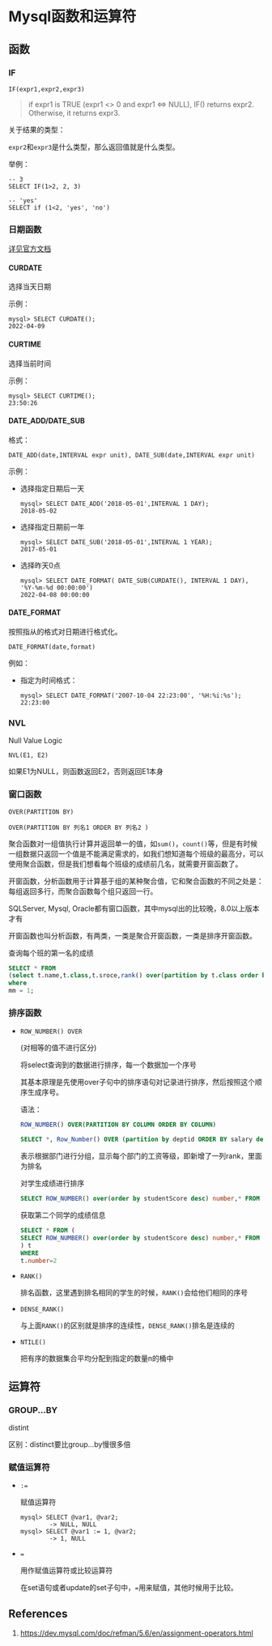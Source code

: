 # Mysql函数和运算符

## 函数

### IF

`IF(expr1,expr2,expr3)`

> if expr1 is TRUE (expr1 <> 0 and expr1 <=> NULL), IF() returns expr2. Otherwise, it returns expr3.

关于结果的类型：

`expr2`和`expr3`是什么类型，那么返回值就是什么类型。

举例：

```
-- 3
SELECT IF(1>2, 2, 3)

-- 'yes'
SELECT if (1<2, 'yes', 'no')
```

### 日期函数

[详见官方文档](https://dev.mysql.com/doc/refman/5.7/en/date-and-time-functions.html#function_curtime)

#### CURDATE

选择当天日期

示例：

```
mysql> SELECT CURDATE();
2022-04-09
```

#### CURTIME

选择当前时间

示例：

```
mysql> SELECT CURTIME();
23:50:26
```

#### DATE_ADD/DATE_SUB

格式：

```
DATE_ADD(date,INTERVAL expr unit), DATE_SUB(date,INTERVAL expr unit)
```

示例：

- 选择指定日期后一天

  ```
  mysql> SELECT DATE_ADD('2018-05-01',INTERVAL 1 DAY);
  2018-05-02
  ```

- 选择指定日期前一年

  ```
  mysql> SELECT DATE_SUB('2018-05-01',INTERVAL 1 YEAR);
  2017-05-01
  ```

- 选择昨天0点

  ```
  mysql> SELECT DATE_FORMAT( DATE_SUB(CURDATE(), INTERVAL 1 DAY), '%Y-%m-%d 00:00:00')
  2022-04-08 00:00:00
  ```

#### DATE_FORMAT

按照指从的格式对日期进行格式化。

```
DATE_FORMAT(date,format)
```

例如：

- 指定为时间格式：

  ```
  mysql> SELECT DATE_FORMAT('2007-10-04 22:23:00', '%H:%i:%s');
  22:23:00
  ```

### NVL

Null Value Logic

`NVL(E1, E2)`

如果E1为NULL，则函数返回E2，否则返回E1本身

### 窗口函数

`OVER(PARTITION BY)`

`OVER(PARTITION BY 列名1 ORDER BY 列名2 )`

聚合函数对一组值执行计算并返回单一的值，如`sum()`，`count()`等，但是有时候一组数据只返回一个值是不能满足需求的，如我们想知道每个班级的最高分，可以使用聚合函数，但是我们想看每个班级的成绩前几名，就需要开窗函数了。

开窗函数，分析函数用于计算基于组的某种聚合值，它和聚合函数的不同之处是：每组返回多行，而聚合函数每个组只返回一行。

SQLServer, Mysql, Oracle都有窗口函数，其中mysql出的比较晚，8.0以上版本才有

开窗函数也叫分析函数，有两类，一类是聚合开窗函数，一类是排序开窗函数。

查询每个班的第一名的成绩

```sql
SELECT * FROM 
(select t.name,t.class,t.sroce,rank() over(partition by t.class order by t.sroce desc) mm from T2_TEMP t) 
where
mm = 1;
```

### 排序函数

- `ROW_NUMBER() OVER`

  (对相等的值不进行区分)

  将select查询到的数据进行排序，每一个数据加一个序号

  其基本原理是先使用over子句中的排序语句对记录进行排序，然后按照这个顺序生成序号。

  语法：

  ```sql
  ROW_NUMBER() OVER(PARTITION BY COLUMN ORDER BY COLUMN)
  ```

  ```sql
  SELECT *, Row_Number() OVER (partition by deptid ORDER BY salary desc) rank FROM employee
  ```

  表示根据部门进行分组，显示每个部门的工资等级，即新增了一列rank，里面为排名

  对学生成绩进行排序

  ```sql
  SELECT ROW_NUMBER() over(order by studentScore desc) number,* FROM studentScore
  ```

  获取第二个同学的成绩信息

  ```sql
  SELECT * FROM (
  SELECT ROW_NUMBER() over(order by studentScore desc) number,* FROM studentScore
  ) t
  WHERE
  t.number=2
  ```

- `RANK()`

  排名函数，这里遇到排名相同的学生的时候，`RANK()`会给他们相同的序号

- `DENSE_RANK()`

  与上面`RANK()`的区别就是排序的连续性，`DENSE_RANK()`排名是连续的

- `NTILE()`

  把有序的数据集合平均分配到指定的数量n的桶中

## 运算符

### GROUP...BY

distint

区别：distinct要比group...by慢很多倍

### 赋值运算符

- `:=`

  赋值运算符

  ```
  mysql> SELECT @var1, @var2;
          -> NULL, NULL
  mysql> SELECT @var1 := 1, @var2;
          -> 1, NULL
  ```

- `=`

  用作赋值运算符或比较运算符

  在set语句或者update的set子句中，`=`用来赋值，其他时候用于比较。

## References

1. https://dev.mysql.com/doc/refman/5.6/en/assignment-operators.html